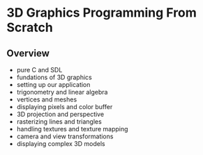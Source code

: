 # 3D Graphics Programming From Scratch


## Overview

-   pure C and SDL
-   fundations of 3D graphics
-   setting up our application
-   trigonometry and linear algebra
-   vertices and meshes
-   displaying pixels and color buffer
-   3D projection and perspective
-   rasterizing lines and triangles
-   handling textures and texture mapping
-   camera and view transformations
-   displaying complex 3D models
